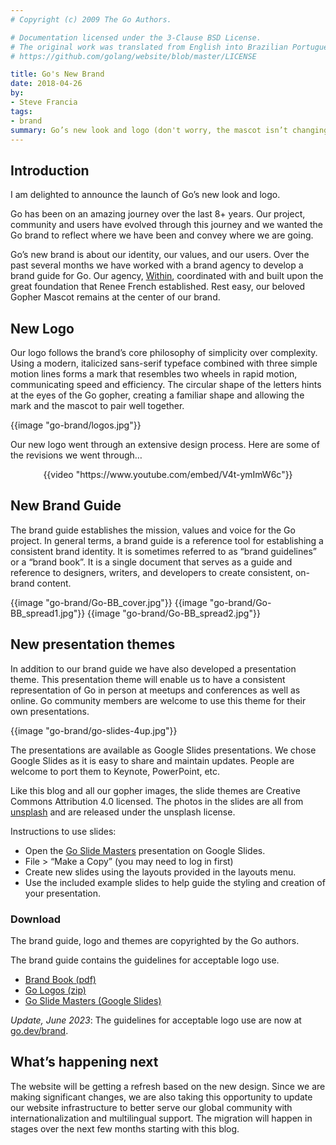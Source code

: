 ```yaml
---
# Copyright (c) 2009 The Go Authors.

# Documentation licensed under the 3-Clause BSD License.
# The original work was translated from English into Brazilian Portuguese.
# https://github.com/golang/website/blob/master/LICENSE

title: Go's New Brand
date: 2018-04-26
by:
- Steve Francia
tags:
- brand
summary: Go’s new look and logo (don't worry, the mascot isn’t changing!).
---
```


## Introduction

I am delighted to announce the launch of Go’s new look and logo.

Go has been on an amazing journey over the last 8+ years. Our project, community
and users have evolved through this journey and we wanted the Go brand to
reflect where we have been and convey where we are going.

Go’s new brand is about our identity, our values, and our users. Over the past
several months we have worked with a brand agency to develop a brand guide for
Go. Our agency, [Within](http://within.us/), coordinated with and built upon
the great foundation that Renee French established. Rest easy, our beloved
Gopher Mascot remains at the center of our brand.

## New Logo

Our logo follows the brand’s core philosophy of simplicity over complexity.
Using a modern, italicized sans-serif typeface combined with three simple motion
lines forms a mark that resembles two wheels in rapid motion, communicating
speed and efficiency. The circular shape of the letters hints at the eyes of the
Go gopher, creating a familiar shape and allowing the mark and the mascot to
pair well together.

{{image "go-brand/logos.jpg"}}

Our new logo went through an extensive design process. Here are some of the
revisions we went through…

<div><center>
{{video "https://www.youtube.com/embed/V4t-ymImW6c"}}
</center></div>

## New Brand Guide

The brand guide establishes the mission, values and voice for the Go project. In
general terms, a brand guide is a reference tool for establishing a consistent
brand identity. It is sometimes referred to as “brand guidelines” or a “brand
book”. It is a single document that serves as a guide and reference to
designers, writers, and developers to create consistent, on-brand content.

{{image "go-brand/Go-BB_cover.jpg"}}
{{image "go-brand/Go-BB_spread1.jpg"}}
{{image "go-brand/Go-BB_spread2.jpg"}}

## New presentation themes

In addition to our brand guide we have also developed a presentation theme. This
presentation theme will enable us to have a consistent representation of Go in
person at meetups and conferences as well as online. Go community members are
welcome to use this theme for their own presentations.

{{image "go-brand/go-slides-4up.jpg"}}

The presentations are available as Google Slides presentations. We chose Google
Slides as it is easy to share and maintain updates. People are welcome to port
them to Keynote, PowerPoint, etc.

Like this blog and all our gopher images,
the slide themes are Creative Commons Attribution 4.0 licensed.
The photos in the slides are all from
[unsplash](https://unsplash.com/) and are released under the unsplash license.

Instructions to use slides:

  - Open the [Go Slide Masters](/s/presentation-theme) presentation on Google Slides.
  - File > “Make a Copy” (you may need to log in first)
  - Create new slides using the layouts provided in the layouts menu.
  - Use the included example slides to help guide the styling and creation of your presentation.

### Download

The brand guide, logo and themes are copyrighted by the Go authors.

The brand guide contains the guidelines for acceptable logo use.

  - [Brand Book (pdf)](/s/brandbook)
  - [Go Logos (zip)](/s/logos)
  - [Go Slide Masters (Google Slides)](/s/presentation-theme)

_Update, June 2023_:
The guidelines for acceptable logo use are now at [go.dev/brand](/brand).

## What’s happening next

The website will be getting a refresh based on the new design. Since we are
making significant changes, we are also taking this opportunity to update our
website infrastructure to better serve our global community with internationalization
and multilingual support. The migration will happen in stages over the
next few months starting with this blog.
